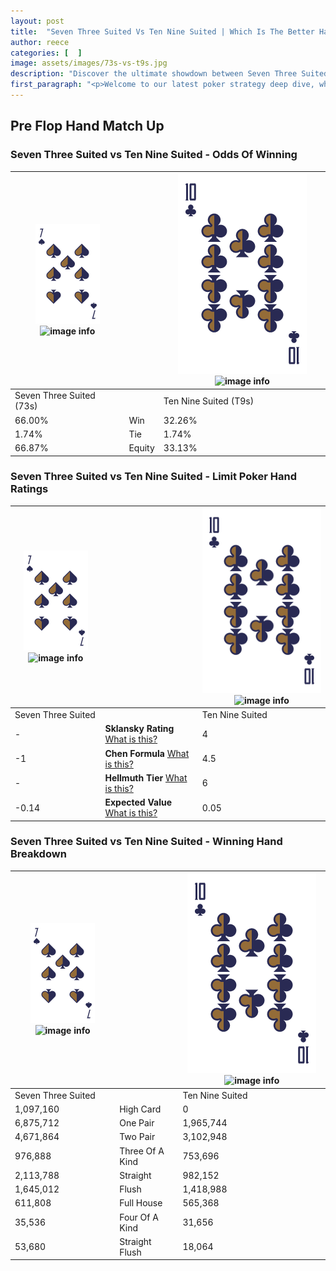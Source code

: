 ```yaml
---
layout: post
title:  "Seven Three Suited Vs Ten Nine Suited | Which Is The Better Hand In Poker? A Complete Guide"
author: reece
categories: [  ]
image: assets/images/73s-vs-t9s.jpg
description: "Discover the ultimate showdown between Seven Three Suited and Ten Nine Suited in poker! Uncover the odds, strategies, and scenarios where one hand triumphs over the other. Get ready to up your poker game with this thrilling analysis."
first_paragraph: "<p>Welcome to our latest poker strategy deep dive, where we're pitting two distinct hands against each other in a high-stakes showdown: Seven Three Suited vs Ten Nine Suited.</p><p>In the dynamic world of poker, every decision counts, and knowing which hand holds the upper hand is key to your success at the table.</p><p>In this article, we'll dissect these two hands, explore the scenarios where one dominates the other, and equip you with the knowledge to make strategic choices that can tip the odds in your favor.</p><p>Get ready to unravel the intriguing dynamics of these poker hands and elevate your game to new heights.</p>"
---
```




[comment]: # (sp0)

## Pre Flop Hand Match Up

<div class="table hand-ratings" markdown="1"> 



### Seven Three Suited vs Ten Nine Suited - Odds Of Winning


    
| ![image info](assets/images/hand1/7.png) ![image info](assets/images/hand1/3s.png) |  | ![image info](assets/images/hand2/T.png) ![image info](assets/images/hand2/9s.png) |
| -------- | -------- | -------- |
| Seven Three Suited (73s) |  | Ten Nine Suited (T9s) |
| 66.00% | Win | 32.26% |
| 1.74% | Tie | 1.74% |
| 66.87% | Equity | 33.13% |




[comment]: # (sp1)



### Seven Three Suited vs Ten Nine Suited - Limit Poker Hand Ratings


    
| ![image info](assets/images/hand1/7.png) ![image info](assets/images/hand1/3s.png) |  | ![image info](assets/images/hand2/T.png) ![image info](assets/images/hand2/9s.png) |
| -------- | -------- | -------- |
| Seven Three Suited |  | Ten Nine Suited |
| - | **Sklansky Rating** [What is this?](/sklansky-rating-explained) | 4 |
| -1 | **Chen Formula** [What is this?](/chen-formula-explained) | 4.5 |
| - | **Hellmuth Tier** [What is this?](/Hellmuth-tier-explained) | 6 |
| -0.14 | **Expected Value** [What is this?](/expected-value-explained) | 0.05 |




[comment]: # (sp2)



### Seven Three Suited vs Ten Nine Suited - Winning Hand Breakdown


    
| ![image info](assets/images/hand1/7.png) ![image info](assets/images/hand1/3s.png) |  | ![image info](assets/images/hand2/T.png) ![image info](assets/images/hand2/9s.png) |
| -------- | -------- | -------- |
| Seven Three Suited |  | Ten Nine Suited |
| 1,097,160 | High Card | 0 |
| 6,875,712 | One Pair | 1,965,744 |
| 4,671,864 | Two Pair | 3,102,948 |
| 976,888 | Three Of A Kind | 753,696 |
| 2,113,788 | Straight | 982,152 |
| 1,645,012 | Flush | 1,418,988 |
| 611,808 | Full House | 565,368 |
| 35,536 | Four Of A Kind | 31,656 |
| 53,680 | Straight Flush | 18,064 |




[comment]: # (sp3)



</div>

[comment]: # (sp4)



[comment]: # (sp5)

